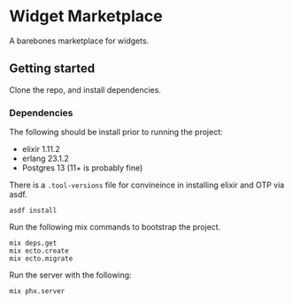 # Widget Marketplace

A barebones marketplace for widgets.

## Getting started

Clone the repo, and install dependencies.

### Dependencies

The following should be install prior to running the project:

- elixir 1.11.2
- erlang 23.1.2
- Postgres 13 (11+ is probably fine)

There is a `.tool-versions` file for convineince in installing elixir and OTP via asdf.

```
asdf install
```

Run the following mix commands to bootstrap the project.
```
mix deps.get
mix ecto.create
mix ecto.migrate
```

Run the server with the following:
```
mix phx.server
```



